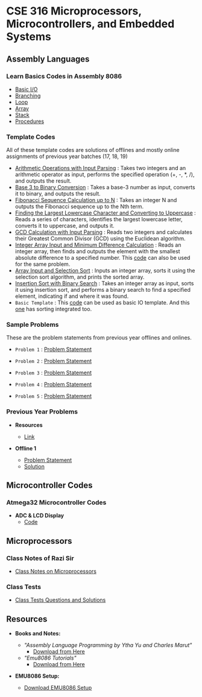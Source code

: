 # CSE 316 Microprocessors, Microcontrollers, and Embedded Systems

## Assembly Languages

### Learn Basics Codes in Assembly 8086

- [Basic I/O](https://github.com/Anonto050/CSE-316-Microprocessors-Microcontrollers-and-Embedded-Systems/tree/main/Assembly%20codes/Practice%20codes/01-Basic-IO)
- [Branching](https://github.com/Anonto050/CSE-316-Microprocessors-Microcontrollers-and-Embedded-Systems/tree/main/Assembly%20codes/Practice%20codes/02-Branching)
- [Loop](https://github.com/Anonto050/CSE-316-Microprocessors-Microcontrollers-and-Embedded-Systems/tree/main/Assembly%20codes/Practice%20codes/03-Loop)
- [Array](https://github.com/Anonto050/CSE-316-Microprocessors-Microcontrollers-and-Embedded-Systems/tree/main/Assembly%20codes/Practice%20codes/04-Array)
- [Stack](https://github.com/Anonto050/CSE-316-Microprocessors-Microcontrollers-and-Embedded-Systems/tree/main/Assembly%20codes/Practice%20codes/05-Stack)
- [Procedures](https://github.com/Anonto050/CSE-316-Microprocessors-Microcontrollers-and-Embedded-Systems/tree/main/Assembly%20codes/Practice%20codes/06-Procedures)

### Template Codes

All of these template codes are solutions of offlines and mostly online assignments of previous year batches (17, 18, 19)  

- [Arithmetic Operations with Input Parsing](/Assembly%20codes/Template%20codes/arithmetics.asm) : Takes two integers and an arithmetic operator as input, performs the specified operation (+, -, *, /), and outputs the result.
- [Base 3 to Binary Conversion](/Assembly%20codes/Template%20codes/base3_to_binary.asm) : Takes a base-3 number as input, converts it to binary, and outputs the result.
- [Fibonacci Sequence Calculation up to N](/Assembly%20codes/Template%20codes/fibonacci_uptoN.asm) : Takes an integer N and outputs the Fibonacci sequence up to the Nth term.
- [Finding the Largest Lowercase Character and Converting to Uppercase](/Assembly%20codes/Template%20codes/LargestLowercaseToUpper.asm) : Reads a series of characters, identifies the largest lowercase letter, converts it to uppercase, and outputs it.
- [GCD Calculation with Input Parsing](/Assembly%20codes/Template%20codes/GCD.asm) : Reads two integers and calculates their Greatest Common Divisor (GCD) using the Euclidean algorithm.
- [Integer Array Input and Minimum Difference Calculation](/Assembly%20codes/Template%20codes/smallest_diff_w_N.asm) : Reads an integer array, then finds and outputs the element with the smallest absolute difference to a specified number. This [code](/Assembly%20codes/Template%20codes/min_difference.asm) can also be used for the same problem. 
- [Array Input and Selection Sort](/Assembly%20codes/Template%20codes/selection_sort.asm) : Inputs an integer array, sorts it using the selection sort algorithm, and prints the sorted array.
- [Insertion Sort with Binary Search](/Assembly%20codes/Template%20codes/insertionSort_binarySearch.asm) : Takes an integer array as input, sorts it using insertion sort, and performs a binary search to find a specified element, indicating if and where it was found.
- `Basic Template` : This [code](/Assembly%20codes/Template%20codes/io_template.asm) can be used as basic IO template. And this [one](/Assembly%20codes/Template%20codes/template.asm) has sorting integrated too.  

### Sample Problems

These are the problem statements from previous year offlines and onlines. 

- `Problem 1` : [Problem Statement](https://github.com/Anonto050/CSE-316-Microprocessors-Microcontrollers-and-Embedded-Systems/blob/main/Assembly%20codes/Sample%20problems/CSE%20316%20Offline%201%20Description.pdf)

- `Problem 2` : [Problem Statement](https://github.com/Anonto050/CSE-316-Microprocessors-Microcontrollers-and-Embedded-Systems/blob/main/Assembly%20codes/Sample%20problems/Jan_2021_CSE_316_Assembly_Offline_1.pdf)

- `Problem 3` : [Problem Statement](https://github.com/Anonto050/CSE-316-Microprocessors-Microcontrollers-and-Embedded-Systems/blob/main/Assembly%20codes/Sample%20problems/CSE_316_offline_2.pdf)
 
- `Problem 4` : [Problem Statement](https://github.com/Anonto050/CSE-316-Microprocessors-Microcontrollers-and-Embedded-Systems/blob/main/Assembly%20codes/Sample%20problems/CSE_316___Assignment_3.pdf)

- `Problem 5` : [Problem Statement](https://github.com/Anonto050/CSE-316-Microprocessors-Microcontrollers-and-Embedded-Systems/blob/main/Assembly%20codes/Sample%20problems/CSE_316_Assignment_4%20(3).pdf)



### Previous Year Problems

- **Resources** 
  - [Link](https://github.com/Anonto050/CSE-316-Microprocessors-Microcontrollers-and-Embedded-Systems/tree/main/Assembly%20codes/Prev%20years/Assembly%20Resources)

- **Offline 1**
  - [Problem Statement](https://github.com/Anonto050/CSE-316-Microprocessors-Microcontrollers-and-Embedded-Systems/blob/main/Assembly%20codes/Prev%20years/Assembly%20codes/Batch%2017%20Offline%201/Offline%201.pdf)
  - [Solution](https://github.com/Anonto050/CSE-316-Microprocessors-Microcontrollers-and-Embedded-Systems/tree/main/Assembly%20codes/Prev%20years/Assembly%20codes/Batch%2017%20Offline%201)

## Microcontroller Codes

### Atmega32 Microcontroller Codes

- **ADC & LCD Display**
  - [Code](https://github.com/Anonto050/CSE-316-Microprocessors-Microcontrollers-and-Embedded-Systems/blob/main/Microcontroller%20codes/main.cpp)

## Microprocessors

### Class Notes of Razi Sir

- [Class Notes on Microprocessors](https://github.com/Anonto050/CSE-316-Microprocessors-Microcontrollers-and-Embedded-Systems/tree/main/Assembly%20codes/Razi%20sir%20notes)

### Class Tests

- [Class Tests Questions and Solutions](https://github.com/Anonto050/CSE-316-Microprocessors-Microcontrollers-and-Embedded-Systems/tree/main/Assembly%20codes/July_2022_CSE_315_CT_14-solution)

## Resources

- **Books and Notes:**
  - *"Assembly Language Programming by Ytha Yu and Charles Marut"*
    - [Download from Here](https://github.com/Anonto050/CSE-316-Microprocessors-Microcontrollers-and-Embedded-Systems/blob/main/Assembly%20codes/8086-marut-book.pdf)
  - *"Emu8086 Tutorials"*
    - [Download from Here](https://github.com/Anonto050/CSE-316-Microprocessors-Microcontrollers-and-Embedded-Systems/blob/main/Assembly%20codes/emu8086-docs.pdf)

- **EMU8086 Setup:**
  - [Download EMU8086 Setup](https://github.com/Anonto050/CSE-316-Microprocessors-Microcontrollers-and-Embedded-Systems/blob/main/Assembly%20codes/setup.exe)
